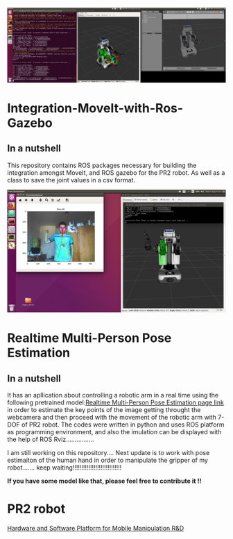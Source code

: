 
![top_page](/image/1.png)

# Integration-MoveIt-with-Ros-Gazebo
## In a nutshell 
This repository contains ROS packages necessary for building the integration amongst MoveIt, and ROS gazebo for the PR2 robot. 
As well as a class to save the joint values in a csv format.

![inferent_result](/image/pose1.png)
# Realtime Multi-Person Pose Estimation
## In a nutshell 

It has an apllication about controlling a robotic arm in a real time using the following pretrained model:[Realtime Multi-Person Pose Estimation page link](https://github.com/ZheC/Realtime_Multi-Person_Pose_Estimation) in order to estimate the key points of the image getting throught the webcamera and then proceed with the movement of the robotic arm with 7-DOF of PR2 robot.
The codes were written in python and uses ROS platform as programming environment, and also the imulation can be displayed with the help of ROS Rviz................


I am still working on this repository.... Next update is to work with pose estimaiton of the human hand in order to manipulate the gripper of my robot....... keep waiting!!!!!!!!!!!!!!!!!!!!!!!!!!!!


**If you have some model like that, please feel free to contribute it !!**
# PR2 robot
[Hardware and Software Platform for Mobile Manipulation R&D](http://www.willowgarage.com/pages/pr2/overview)



